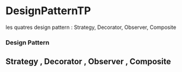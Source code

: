 # DesignPatternTP
les quatres design pattern : Strategy, Decorator, Observer, Composite
### Design Pattern 
## Strategy ,  Decorator , Observer , Composite
